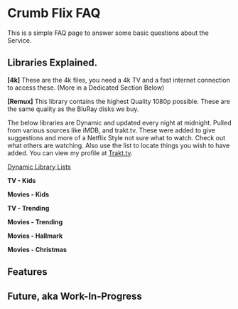# Crumb Flix FAQ

This is a simple FAQ page to answer some basic questions about the Service.

## Libraries Explained.

**[4k]** These are the 4k files, you need a 4k TV and a fast internet connection to access these. (More in a Dedicated Section Below)

**[Remux]** This library contains the highest Quality 1080p possible. These are the same quality as the BluRay disks we buy.

The below libraries are Dynamic and updated every night at midnight. Pulled from various sources like iMDB, and trakt.tv.
These were added to give suggestions and more of a Netflix Style not sure what to watch. Check out what others are watching.
Also use the list to locate things you wish to have added.
You can view my profile at [Trakt.tv](https://trakt.tv/users/crumb4life).

[Dynamic Library Lists](/traktlists.md)

**TV - Kids** 

**Movies - Kids** 

**TV - Trending** 

**Movies - Trending** 

**Movies - Hallmark** 

**Movies - Christmas**

## Features



## Future, aka Work-In-Progress

